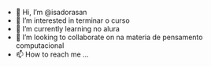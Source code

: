 - 👋 Hi, I’m @isadorasan
- 👀 I’m interested in  terminar o curso
- 🌱 I’m currently learning  no alura
- 💞️ I’m looking to collaborate on  na materia de pensamento computacional
- 📫 How to reach me ...

<!---
isadorasan/isadorasan is a ✨ special ✨ repository because its `README.md` (this file) appears on your GitHub profile.
You can click the Preview link to take a look at your changes.
--->

